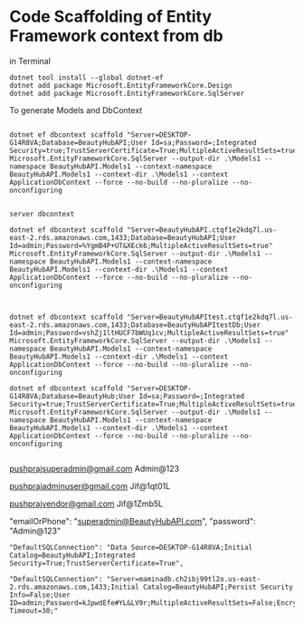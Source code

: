 # Code Scaffolding of Entity Framework context from db
in Terminal
```
dotnet tool install --global dotnet-ef
dotnet add package Microsoft.EntityFrameworkCore.Design
dotnet add package Microsoft.EntityFrameworkCore.SqlServer
```
To generate Models and DbContext
```

dotnet ef dbcontext scaffold "Server=DESKTOP-G14R8VA;Database=BeautyHubAPI;User Id=sa;Password=;Integrated Security=true;TrustServerCertificate=True;MultipleActiveResultSets=true" Microsoft.EntityFrameworkCore.SqlServer --output-dir .\Models1 --namespace BeautyHubAPI.Models1 --context-namespace BeautyHubAPI.Models1 --context-dir .\Models1 --context ApplicationDbContext --force --no-build --no-pluralize --no-onconfiguring


server dbcontext

dotnet ef dbcontext scaffold "Server=BeautyHubAPI.ctqf1e2kdq7l.us-east-2.rds.amazonaws.com,1433;Database=BeautyHubAPI;User Id=admin;Password=%YgmB4P+UT&XEck6;MultipleActiveResultSets=true" Microsoft.EntityFrameworkCore.SqlServer --output-dir .\Models1 --namespace BeautyHubAPI.Models1 --context-namespace BeautyHubAPI.Models1 --context-dir .\Models1 --context ApplicationDbContext --force --no-build --no-pluralize --no-onconfiguring



dotnet ef dbcontext scaffold "Server=BeautyHubAPItest.ctqf1e2kdq7l.us-east-2.rds.amazonaws.com,1433;Database=BeautyHubAPItestDb;User Id=admin;Password=vshZj1ltHUCF7bWUq1cv;MultipleActiveResultSets=true" Microsoft.EntityFrameworkCore.SqlServer --output-dir .\Models1 --namespace BeautyHubAPI.Models1 --context-namespace BeautyHubAPI.Models1 --context-dir .\Models1 --context ApplicationDbContext --force --no-build --no-pluralize --no-onconfiguring

dotnet ef dbcontext scaffold "Server=DESKTOP-G14R8VA;Database=BeautyHub;User Id=sa;Password=;Integrated Security=true;TrustServerCertificate=True;MultipleActiveResultSets=true" Microsoft.EntityFrameworkCore.SqlServer --output-dir .\Models1 --namespace BeautyHubAPI.Models1 --context-namespace BeautyHubAPI.Models1 --context-dir .\Models1 --context ApplicationDbContext --force --no-build --no-pluralize --no-onconfiguring


```
pushprajsuperadmin@gmail.com
Admin@123

pushprajadminuser@gmail.com
Jif@1qt01L

pushprajvendor@gmail.com
Jif@1Zmb5L

"emailOrPhone": "superadmin@BeautyHubAPI.com",
"password": "Admin@123"



    "DefaultSQLConnection": "Data Source=DESKTOP-G14R8VA;Initial Catalog=BeautyHubAPI;Integrated Security=True;TrustServerCertificate=True",

    "DefaultSQLConnection": "Server=maminadb.ch2ibj99tl2o.us-east-2.rds.amazonaws.com,1433;Initial Catalog=BeautyHubAPI;Persist Security Info=False;User ID=admin;Password=kJpwdEfe#YL&LV9r;MultipleActiveResultSets=False;Encrypt=True;TrustServerCertificate=True;Connection Timeout=30;"
